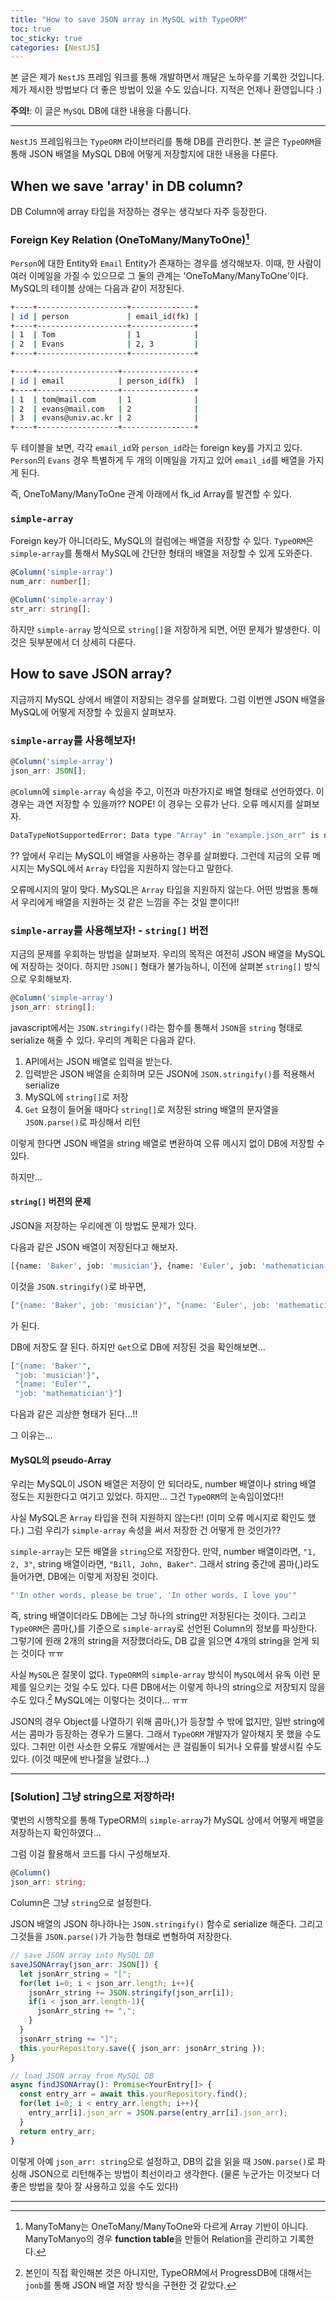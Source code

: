 ```yaml
---
title: "How to save JSON array in MySQL with TypeORM"
toc: true
toc_sticky: true
categories: [NestJS]
---
```



본 글은 제가 `NestJS` 프레임 워크를 통해 개발하면서 깨달은 노하우를 기록한 것입니다. 제가 제시한 방법보다 더 좋은 방법이 있을 수도 있습니다. 지적은 언제나 환영입니다 :)

**주의!**: 이 글은 `MySQL` DB에 대한 내용을 다룹니다.

<hr>

`NestJS` 프레임워크는 `TypeORM` 라이브러리를 통해 DB를 관리한다. 본 글은 `TypeORM`을 통해 JSON 배열을 MySQL DB에 어떻게 저장할지에 대한 내용을 다룬다.

## When we save 'array' in DB column?
DB Column에 array 타입을 저장하는 경우는 생각보다 자주 등장한다.

### Foreign Key Relation (OneToMany/ManyToOne)[^1]
`Person`에 대한 Entity와 `Email` Entity가 존재하는 경우를 생각해보자. 이때, 한 사람이 여러 이메일을 가질 수 있으므로 그 둘의 관계는 'OneToMany/ManyToOne'이다. MySQL의 테이블 상에는 다음과 같이 저장된다.

``` bash
+----+--------------------+--------------+
| id | person             | email_id(fk) |
+----+--------------------+--------------+
| 1  | Tom                | 1            |
| 2  | Evans              | 2, 3         |
+----+--------------------+--------------+

+----+------------------+----------------+
| id | email            | person_id(fk)  |
+----+------------------+----------------+
| 1  | tom@mail.com     | 1              |
| 2  | evans@mail.com   | 2              |
| 3  | evans@univ.ac.kr | 2              |
+----+------------------+----------------+
```

두 테이블을 보면, 각각 `email_id`와 `person_id`라는 foreign key를 가지고 있다. `Person`의 `Evans` 경우 특별하게 두 개의 이메일을 가지고 있어 `email_id`를 배열을 가지게 된다.

즉, OneToMany/ManyToOne 관계 아래에서 fk_id Array를 발견할 수 있다.

### `simple-array`
Foreign key가 아니더라도, MySQL의 컬럼에는 배열을 저장할 수 있다. `TypeORM`은 `simple-array`를 통해서 MySQL에 간단한 형태의 배열을 저장할 수 있게 도와준다.

``` typescript
@Column('simple-array')
num_arr: number[];

@Column('simple-array')
str_arr: string[];
```

하지만 `simple-array` 방식으로 `string[]`을 저장하게 되면, 어떤 문제가 발생한다. 이것은 뒷부분에서 더 상세히 다룬다.

## How to save JSON array?
지금까지 MySQL 상에서 배열이 저장되는 경우를 살펴봤다. 그럼 이번엔 JSON 배열을 MySQL에 어떻게 저장할 수 있을지 살펴보자.

### `simple-array`를 사용해보자!

``` typescript
@Column('simple-array')
json_arr: JSON[];
```

`@Column`에 `simple-array` 속성을 주고, 이전과 마찬가지로 배열 형태로 선언하였다. 이 경우는 과연 저장할 수 있을까?? NOPE! 이 경우는 오류가 난다. 오류 메시지를 살펴보자.

``` bash
DataTypeNotSupportedError: Data type "Array" in "example.json_arr" is not supported by "mysql" database.
```

?? 앞에서 우리는 MySQL이 배열을 사용하는 경우를 살펴봤다. 그런데 지금의 오류 메시지는 MySQL에서 `Array` 타입을 지원하지 않는다고 말한다.

오류메시지의 말이 맞다. MySQL은 `Array` 타입을 지원하지 않는다. 어떤 방법을 통해서 우리에게 배열을 지원하는 것 같은 느낌을 주는 것일 뿐이다!!

### `simple-array`를 사용해보자! - `string[]` 버전
지금의 문제를 우회하는 방법을 살펴보자. 우리의 목적은 여전히 JSON 배열을 MySQL에 저장하는 것이다. 하지만 `JSON[]` 형태가 불가능하니, 이전에 살펴본 `string[]` 방식으로 우회해보자.

``` typescript
@Column('simple-array')
json_arr: string[];
```

javascript에서는 `JSON.stringify()`라는 함수를 통해서 `JSON`을 `string` 형태로 serialize 해줄 수 있다. 우리의 계획은 다음과 같다.

1. API에서는 JSON 배열로 입력을 받는다.
2. 입력받은 JSON 배열을 순회하며 모든 JSON에 `JSON.stringify()`를 적용해서 serialize
3. MySQL에 `string[]`로 저장
4. `Get` 요청이 들어올 때마다 `string[]`로 저장된 string 배열의 문자열을 `JSON.parse()`로 파싱해서 리턴

이렇게 한다면 JSON 배열을 string 배열로 변환하여 오류 메시지 없이 DB에 저장할 수 있다.

하지만...

#### `string[]` 버전의 문제
JSON을 저장하는 우리에겐 이 방법도 문제가 있다.

다음과 같은 JSON 배열이 저장된다고 해보자.

``` bash
[{name: 'Baker', job: 'musician'}, {name: 'Euler', job: 'mathematician'}]
```

이것을 `JSON.stringify()`로 바꾸면,
``` bash
["{name: 'Baker', job: 'musician'}", "{name: 'Euler', job: 'mathematician'}"]
```
가 된다.

DB에 저장도 잘 된다. 하지만 `Get`으로 DB에 저장된 것을 확인해보면...

``` bash
["{name: 'Baker'",
 "job: 'musician'}",
 "{name: 'Euler'",
 "job: 'mathematician'}"]
```

다음과 같은 괴상한 형태가 된다...!!

그 이유는...

#### MySQL의 pseudo-Array
우리는 MySQL이 JSON 배열은 저장이 안 되더라도, number 배열이나 string 배열 정도는 지원한다고 여기고 있었다. 하지만... 그건 `TypeORM`의 눈속임이었다!!

사실 MySQL은 `Array` 타입을 전혀 지원하지 않는다!! (이미 오류 메시지로 확인도 했다.) 그럼 우리가 `simple-array` 속성을 써서 저장한 건 어떻게 한 것인가??

`simple-array`는 모든 배열을 `string`으로 저장한다. 만약, number 배열이라면, `"1, 2, 3"`, string 배열이라면, `"Bill, John, Baker"`. 그래서 string 중간에 콤마(,)라도 들어가면, DB에는 이렇게 저장된 것이다.

``` bash
"'In other words, please be true', 'In other words, I love you'"
```

즉, string 배열이더라도 DB에는 그냥 하나의 string만 저장된다는 것이다. 그리고 `TypeORM`은 콤마(,)를 기준으로 `simple-array`로 선언된 Column의 정보를 파싱한다. 그렇기에 원래 2개의 string을 저장했더라도, DB 값을 읽으면 4개의 string을 얻게 되는 것이다 ㅠㅠ

사실 `MySQL`은 잘못이 없다. `TypeORM`의 `simple-array` 방식이 `MySQL`에서 유독 이런 문제를 일으키는 것일 수도 있다. 다른 DB에서는 이렇게 하나의 string으로 저장되지 않을 수도 있다.[^2] MySQL에는 이렇다는 것이다... ㅠㅠ

JSON의 경우 Object를 나열하기 위해 콤마(,)가 등장할 수 밖에 없지만, 일반 string에서는 콤마가 등장하는 경우가 드물다. 그래서 `TypeORM` 개발자가 알아채지 못 했을 수도 있다. 그취만 이런 사소한 오류도 개발에서는 큰 걸림돌이 되거나 오류를 발생시킬 수도 있다. (이것 때문에 반나절을 날렸다...)

<hr>

### [Solution] 그냥 string으로 저장하라!
몇번의 시행착오를 통해 TypeORM의 `simple-array`가 MySQL 상에서 어떻게 배열을 저장하는지 확인하였다...

그럼 이걸 활용해서 코드를 다시 구성해보자.

``` typescript
@Column()
json_arr: string;
```

Column은 그냥 `string`으로 설정한다.

JSON 배열의 JSON 하나하나는 `JSON.stringify()` 함수로 serialize 해준다. 그리고 그것들을 `JSON.parse()`가 가능한 형태로 변형하여 저장한다.

``` typescript
// save JSON array into MySQL DB
saveJSONArray(json_arr: JSON[]) {
  let jsonArr_string = "[";
  for(let i=0; i < json_arr.length; i++){
    jsonArr_string += JSON.stringify(json_arr[i]);
    if(i < json_arr.length-1){
      jsonArr_string += ",";
    }
  }
  jsonArr_string += "]";
  this.yourRepository.save({ json_arr: jsonArr_string });
}

// load JSON array from MySQL DB
async findJSONArray(): Promise<YourEntry[]> {
  const entry_arr = await this.yourRepository.find();
  for(let i=0; i < entry_arr.length; i++){
    entry_arr[i].json_arr = JSON.parse(entry_arr[i].json_arr);
  }
  return entry_arr;
}
```

이렇게 아예 `json_arr: string`으로 설정하고, DB의 값을 읽을 때 `JSON.parse()`로 파싱해 JSON으로 리턴해주는 방법이 최선이라고 생각한다. (물론 누군가는 이것보다 더 좋은 방법을 찾아 잘 사용하고 있을 수도 있다!)

<hr>

[^1]: ManyToMany는 OneToMany/ManyToOne와 다르게 Array 기반이 아니다. ManyToManyo의 경우 **function table**을 만들어 Relation을 관리하고 기록한다.

[^2]: 본인이 직접 확인해본 것은 아니지만, TypeORM에서 ProgressDB에 대해서는  `jonb`를 통해 JSON 배열 저장 방식을 구현한 것 같았다.